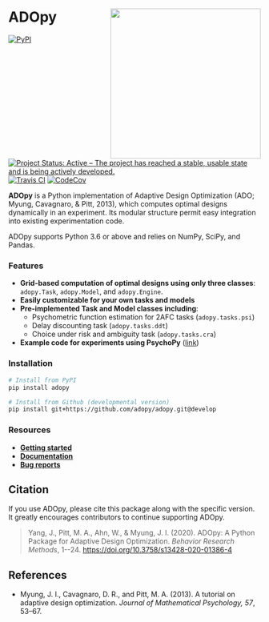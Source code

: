 # ADOpy <img src="https://adopy.github.io/logo/adopy-logo.svg" align="right" width="300px">

[![PyPI](https://img.shields.io/pypi/v/adopy.svg?color=green)](https://pypi.org/project/adopy/)
[![Project Status: Active – The project has reached a stable, usable state and is being actively developed.](https://www.repostatus.org/badges/latest/active.svg)](https://www.repostatus.org/#active)
[![Travis CI](https://travis-ci.org/adopy/adopy.svg?branch=develop)](https://travis-ci.org/adopy/adopy)
[![CodeCov](https://codecov.io/gh/adopy/adopy/branch/develop/graph/badge.svg?token=jFnJgnVV1k)](https://codecov.io/gh/adopy/adopy)

**ADOpy** is a Python implementation of Adaptive Design Optimization (ADO; Myung, Cavagnaro, & Pitt, 2013), which computes optimal designs dynamically in an experiment. Its modular structure permit easy integration into existing experimentation code.

ADOpy supports Python 3.6 or above and relies on NumPy, SciPy, and Pandas.

### Features

- **Grid-based computation of optimal designs using only three classes**: `adopy.Task`, `adopy.Model`, and `adopy.Engine`.
- **Easily customizable for your own tasks and models**
- **Pre-implemented Task and Model classes including**:
  - Psychometric function estimation for 2AFC tasks (`adopy.tasks.psi`)
  - Delay discounting task (`adopy.tasks.ddt`)
  - Choice under risk and ambiguity task (`adopy.tasks.cra`)
- **Example code for experiments using PsychoPy** ([link][example-code])

[example-code]: https://github.com/adopy/adopy/tree/master/examples

### Installation

```bash
# Install from PyPI
pip install adopy

# Install from Github (developmental version)
pip install git+https://github.com/adopy/adopy.git@develop
```

### Resources

- [**Getting started**](https://adopy.org/getting-started.html)
- [**Documentation**](https://adopy.org)
- [**Bug reports**](https://github.com/adopy/adopy/issues)

## Citation

If you use ADOpy, please cite this package along with the specific version.
It greatly encourages contributors to continue supporting ADOpy.

> Yang, J., Pitt, M. A., Ahn, W., & Myung, J. I. (2020).
> ADOpy: A Python Package for Adaptive Design Optimization.
> _Behavior Research Methods_, 1--24.
> https://doi.org/10.3758/s13428-020-01386-4

## References
- Myung, J. I., Cavagnaro, D. R., and Pitt, M. A. (2013).
  A tutorial on adaptive design optimization.
  *Journal of Mathematical Psychology, 57*, 53–67.

